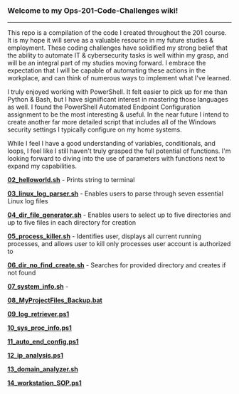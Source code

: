 ### **Welcome to my Ops-201-Code-Challenges wiki!**
---------------------------------------------------

This repo is a compilation of the code I created throughout the 201 course. It is my hope it will serve as a valuable resource in my future studies & employment. These coding challenges have solidified my strong belief that the ability to automate IT & cybersecurity tasks is well within my grasp, and will be an integral part of my studies moving forward. I embrace the expectation that I will be capable of automating these actions in the workplace, and can think of numerous ways to implement what I've learned.

I truly enjoyed working with PowerShell. It felt easier to pick up for me than Python & Bash, but I have signiificant interest in mastering those languages as well. I found the PowerShell Automated Endpoint Configuration assignment to be the most interesting & useful. In the near future I intend to create another far more detailed script that includes all of the Windows security settings I typically configure on my home systems.

While I feel I have a good understanding of variables, conditionals, and loops, I feel like I still haven't truly grasped the full potential of functions. I'm looking forward to diving into the use of parameters with functions next to expand my capabilities.

**[02_helloworld.sh](https://github.com/RobG-11/Ops201-Code-Challenges/blob/main/02_helloworld.sh)** - Prints string to terminal

**[03_linux_log_parser.sh](https://github.com/RobG-11/Ops201-Code-Challenges/blob/main/03_linux_log_parser.sh)** - Enables users to parse through seven essential Linux log files

**[04_dir_file_generator.sh](https://github.com/RobG-11/Ops201-Code-Challenges/blob/main/04_dir_file_generator.sh)** - Enables users to select up to five directories and up to five files in each directory for creation

**[05_process_killer.sh](https://github.com/RobG-11/Ops201-Code-Challenges/blob/main/05_process_killer.sh)** - Identifies user, displays all current running processes, and allows user to kill only processes user account is authorized to

**[06_dir_no_find_create.sh](https://github.com/RobG-11/Ops201-Code-Challenges/blob/main/06_dir_no_find_create.sh)** - Searches for provided directory and creates if not found

**[07_system_info.sh](https://github.com/RobG-11/Ops201-Code-Challenges/blob/main/07_system_info.sh)** - 

**[08_MyProjectFiles_Backup.bat](https://github.com/RobG-11/Ops201-Code-Challenges/blob/main/08_MyProjectFiles_Backup.bat)**

**[09_log_retriever.ps1](https://github.com/RobG-11/Ops201-Code-Challenges/blob/main/09_log_retriever.ps1)**

**[10_sys_proc_info.ps1](https://github.com/RobG-11/Ops201-Code-Challenges/blob/main/10_sys_proc_info.ps1)**

**[11_auto_end_config.ps1](https://github.com/RobG-11/Ops201-Code-Challenges/blob/main/11_auto_end_config.ps1)**

**[12_ip_analysis.ps1](https://github.com/RobG-11/Ops201-Code-Challenges/blob/main/12_ip_analysis.ps1)**

**[13_domain_analyzer.sh](https://github.com/RobG-11/Ops201-Code-Challenges/blob/main/13_domain_analyzer.sh)**

**[14_workstation_SOP.ps1](https://github.com/RobG-11/Ops201-Code-Challenges/blob/main/14_workstation_SOP.ps1)**



